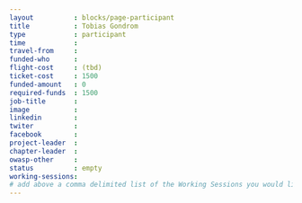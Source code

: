 ```yaml
---
layout          : blocks/page-participant
title           : Tobias Gondrom
type            : participant
time            :
travel-from     :
funded-who      :
flight-cost     : (tbd)
ticket-cost     : 1500
funded-amount   : 0
required-funds  : 1500
job-title       :
image           :
linkedin        :
twiter          :
facebook        :
project-leader  :
chapter-leader  :
owasp-other     :
status          : empty
working-sessions:
# add above a comma delimited list of the Working Sessions you would like to attend (use the session's title)
---
```


<!-- put more details about participant here -->
